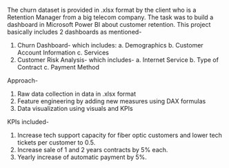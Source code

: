 The churn dataset is provided in .xlsx format by the client who is a Retention Manager from a big telecom company. The task was to build a dashboard in Microsoft Power BI about customer retention. 
This project basically includes 2 dashboards as mentioned-
1) Churn Dashboard- which includes:
a. Demographics
b. Customer Account Information
c. Services
2) Customer Risk Analysis- which includes-
a. Internet Service
b. Type of Contract
c. Payment Method

Approach-
1) Raw data collection in data in .xlsx format
2) Feature engineering by adding new measures using DAX formulas
3) Data visualization using visuals and KPIs

KPIs included-
1) Increase tech support capacity for fiber optic customers and lower tech tickets per customer to 0.5.
2) Increase sale of 1 and 2 years contracts by 5% each.
3) Yearly increase of automatic payment by 5%.
